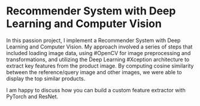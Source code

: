 # Recommender System with Deep Learning and Computer Vision
In this passion project, I implement a Recommender System with Deep Learning and Computer Vision. 
My approach involved a series of steps that included loading image data, using #OpenCV for image preprocessing and transformations, 
and utilizing the Deep Learning #Xception architecture to extract key features from the product image. 
By computing cosine similarity between the reference/query image and other images, we were able to display the top similar products.

I am happy to discuss how you can build a custom feature extractor with PyTorch and ResNet.
